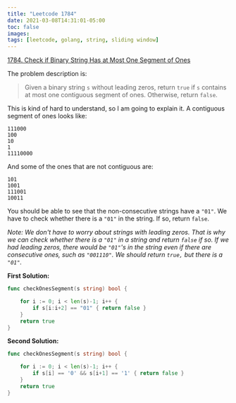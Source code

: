 ```yaml
---
title: "Leetcode 1784"
date: 2021-03-08T14:31:01-05:00
toc: false
images:
tags: [leetcode, golang, string, sliding window]
---
```


[1784. Check if Binary String Has at Most One Segment of Ones](https://leetcode.com/problems/check-if-binary-string-has-at-most-one-segment-of-ones/)

The problem description is:

> Given a binary string `s` without leading zeros, return `true` if `s` contains at most one contiguous segment of ones. Otherwise, return `false`.

This is kind of hard to understand, so I am going to explain it. A contiguous segment of ones looks like:

```
111000
100
10
1
11110000
```

And some of the ones that are not contiguous are:

```
101
1001
111001
10011
```

You should be able to see that the non-consecutive strings have a `"01"`. We have to check whether there is a `"01"` in the string. If so, return `false`.

*Note: We don't have to worry about strings with leading zeros. That is why we can check whether there is a `"01"` in a string and return `false` if so. If we had leading zeros, there would be `"01"`'s in the string even if there are consecutive ones, such as `"001110"`. We should return `true,` but there is a `"01"`.*

**First Solution:**

``` go 
func checkOnesSegment(s string) bool {

    for i := 0; i < len(s)-1; i++ {
        if s[i:i+2] == "01" { return false }
    }
    return true
}
```

**Second Solution:**

``` go
func checkOnesSegment(s string) bool {

    for i := 0; i < len(s)-1; i++ {
        if s[i] == '0' && s[i+1] == '1' { return false }
    }
    return true
}
```